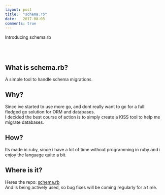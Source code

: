 ```yaml
---
layout: post
title:  "schema.rb"
date:   2017-08-03
comments: true
---
```


<p class="intro"><span class="dropcap">I</span>ntroducing schema.rb</p><br /><br />

## What is schema.rb?
A simple tool to handle schema migrations.  

## Why?
Since ive started to use more go, and dont really want to go for a full fledged go solution for ORM and databases.  
I decided the best course of action is to simply create a KISS tool to help me migrate databases.  

## How?
Its made in ruby, since i have a lot of time without programming in ruby and i enjoy the language quite a bit.  

## Where is it?
Heres the repo: [schema.rb](https://github.com/ozkar99/schema.rb)  
And is being actively used, so bug fixes will be coming regularly for a time.